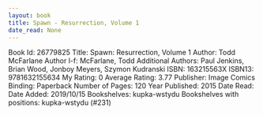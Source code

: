 ```yaml
---
layout: book
title: Spawn - Resurrection, Volume 1
date_read: None
---
```


Book Id: 26779825
Title: Spawn: Resurrection, Volume 1
Author: Todd McFarlane
Author l-f: McFarlane, Todd
Additional Authors: Paul Jenkins, Brian Wood, Jonboy Meyers, Szymon Kudranski
ISBN: 163215563X
ISBN13: 9781632155634
My Rating: 0
Average Rating: 3.77
Publisher: Image Comics
Binding: Paperback
Number of Pages: 120
Year Published: 2015
Date Read: 
Date Added: 2019/10/15
Bookshelves: kupka-wstydu
Bookshelves with positions: kupka-wstydu (#231)

